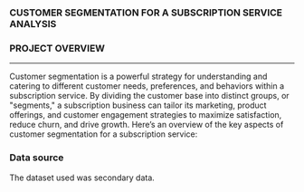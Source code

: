 ### CUSTOMER SEGMENTATION FOR A SUBSCRIPTION SERVICE ANALYSIS

### PROJECT OVERVIEW
---
Customer segmentation is a powerful strategy for understanding and catering to different customer needs, preferences, and behaviors within a subscription service. By dividing the customer base into distinct groups, or "segments," a subscription business can tailor its marketing, product offerings, and customer engagement strategies to maximize satisfaction, reduce churn, and drive growth. Here’s an overview of the key aspects of customer segmentation for a subscription service:

### Data source 
The dataset used was secondary data.


